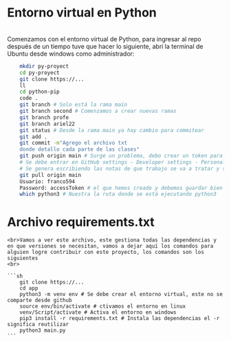 
# Entorno virtual en Python

<br>Comenzamos con el entorno 
virtual de Python, para ingresar
al repo después  de un tiempo tuve 
que hacer lo siguiente, abrí la
terminal de Ubuntu desde windows
como administrador: <br>

```sh
    mkdir py-proyect
    cd py-proyect
    git clone https://...
    ll
    cd python-pip
    code .
    git branch # Solo está la rama main
    git branch second # Comenzamos a crear nuevas ramas
    git branch profe
    git branch ariel22
    git status # Desde la rama main ya hay cambio para commitear
    git add .
    git commit -m"Agrego el archivo txt
    donde detallo cada parte de las clases"
    git push origin main # Surge un problema, debo crear un token para poder cargar cambios
    # Se debe entrar en GitHub settings - Developer settings - Personal accesstokens - token classic
    # Se genera escribiendo las notas de que trabajo se va a tratar y se debe tildar cuanto tiempo de duración tendrá el token y tilder los permisos, generar y por último copiar el token
    git pull origin main
    Usuario: franco594
    Password: accessToken # el que hemos creado y debemos guardar bien
    which python3 # Nuestra la ruta donde se está ejecutando python3
```
# Archivo requirements.txt
    <br>Vamos a ver este archivo, este gestiona todas las dependencias y en que versiones se necesitan, vamos a dejar aquí los comandos para alguien logre contribuir con este proyecto, los comandos son los siguientes
    <br>

    ```sh
        git clone https://...
        cd app
        python3 -m venv env # Se debe crear el entorno virtual, este no se comparte desde github
        source env/bin/activate # ctivamos el entorno en linux
        venv/Script/activate # Activa el entorno en windows
        pip3 install -r requirements.txt # Instala las dependencias el -r significa reutilizar
        python3 main.py
    ```
